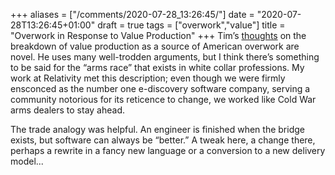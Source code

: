+++
aliases = ["/comments/2020-07-28_13:26:45/"]
date = "2020-07-28T13:26:45+01:00"
draft = true
tags = ["overwork","value"]
title = "Overwork in Response to Value Production"
+++
Tim’s [thoughts](https://www.newyorker.com/news/daily-comment/you-really-dont-need-to-work-so-much) on the breakdown of value production as a source of American overwork are novel. He uses many well-trodden arguments, but I think there’s something to be said for the “arms race” that exists in white collar professions. My work at Relativity met this description; even though we were firmly ensconced as the number one e-discovery software company, serving a community notorious for its reticence to change, we worked like Cold War arms dealers to stay ahead.

The trade analogy was helpful. An engineer is finished when the bridge exists, but software can always be “better.” A tweak here, a change there, perhaps a rewrite in a fancy new language or a conversion to a new delivery model...
